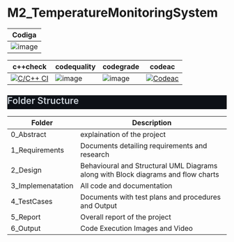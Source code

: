 # M2_TemperatureMonitoringSystem


|Codiga|
---|
|![image](https://user-images.githubusercontent.com/101239044/164619606-0ebc7d0c-3862-45cd-ba40-ade06bb3596d.png)|

|c++check|codequality|codegrade|codeac
---|---|---|---|
|[![C/C++ CI](https://github.com/SreeLikitha/M2_TemperatureMonitoringSystem/actions/workflows/c-build.yml/badge.svg)](https://github.com/SreeLikitha/M2_TemperatureMonitoringSystem/actions/workflows/c-build.yml)|![image](https://user-images.githubusercontent.com/101239044/164627460-8f07d30f-b5b6-4d82-a301-e3132bd71330.png)|![image](https://user-images.githubusercontent.com/101239044/164627587-15916c40-6877-48e0-9dab-a0971f11359a.png)|[![Codeac](https://static.codeac.io/badges/2-483671994.svg "Codeac")](https://app.codeac.io/github/SreeLikitha/M2_TemperatureMonitoringSystem)

<html>
<body>
<!--StartFragment--><h2 dir="auto" style="box-sizing: border-box; margin-top: 24px; margin-bottom: 16px; font-size: 1.5em; font-weight: 600; line-height: 1.25; padding-bottom: 0.3em; border-bottom: 1px solid var(--color-border-muted); color: rgb(201, 209, 217); font-family: -apple-system, BlinkMacSystemFont, &quot;Segoe UI&quot;, Helvetica, Arial, sans-serif, &quot;Apple Color Emoji&quot;, &quot;Segoe UI Emoji&quot;; font-style: normal; font-variant-ligatures: normal; font-variant-caps: normal; letter-spacing: normal; orphans: 2; text-align: start; text-indent: 0px; text-transform: none; white-space: normal; widows: 2; word-spacing: 0px; -webkit-text-stroke-width: 0px; background-color: rgb(13, 17, 23); text-decoration-thickness: initial; text-decoration-style: initial; text-decoration-color: initial;">Folder Structure</h2>

Folder | Description
-- | --
0_Abstract | explaination of the project
1_Requirements | Documents detailing requirements and research
2_Design | Behavioural and Structural UML Diagrams along with Block diagrams and flow  charts
3_Implemenatation | All code and documentation
4_TestCases | Documents with test plans and procedures and Output
5_Report | Overall report of the project
6_Output | Code Execution Images and Video

<!--EndFragment-->
</body>
</html>
